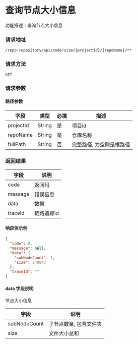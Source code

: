 # 查询节点大小信息

功能描述：查询节点大小信息

### 请求地址

```
/repo-repository/api/node/size/{projectId}/{repoName}/**
```

### 请求方法

`GET`

### 请求参数

#### 路径参数

| 字段        | 类型     | 必填  | 描述            |
|-----------|--------|-----|---------------|
| projectId | String | 是   | 项目id          |
| repoName  | String | 是   | 仓库名称          |
| fullPath  | String | 否   | 完整路径, 为空则是根路径 |

### 返回结果

| 字段      | 说明     |
|---------|--------|
| code    | 返回码    |
| message | 错误信息   |
| data    | 数据     |
| traceId | 链路追踪id |

#### 响应体示例

```json
{
  "code": 0,
  "message": null,
  "data": {
    "subNodeCount": 1,
    "size": 240843
  },
  "traceId": ""
}
```

#### data 字段说明

节点大小信息

| 字段           | 说明           |
|--------------|--------------|
| subNodeCount | 子节点数量, 包含文件夹 |
| size         | 文件大小总和       |
